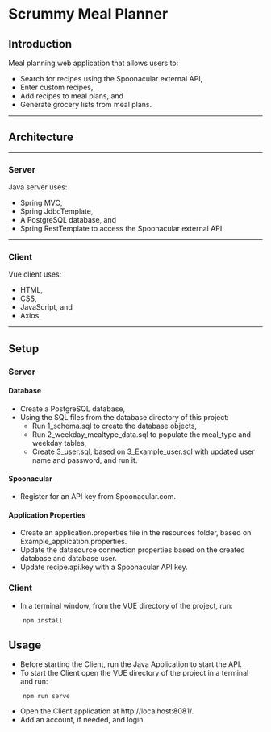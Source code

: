 # Scrummy Meal Planner

## Introduction
Meal planning web application that allows users to:
- Search for recipes using the Spoonacular external API,
- Enter custom recipes,
- Add recipes to meal plans, and
- Generate grocery lists from meal plans.

---
## Architecture
---
### Server
Java server uses:  
- Spring MVC,
- Spring JdbcTemplate, 
- A PostgreSQL database, and
- Spring RestTemplate to access the Spoonacular external API.

---
### Client
Vue client uses:  
- HTML, 
- CSS,
- JavaScript, and
- Axios.

---
## Setup

### Server

#### Database
- Create a PostgreSQL database, 
- Using the SQL files from the database directory of this project:
    - Run 1_schema.sql to create the database objects, 
    - Run 2_weekday_mealtype_data.sql to populate the meal_type and weekday tables, 
    - Create 3_user.sql, based on 3_Example_user.sql with updated user name and password, and run it.

#### Spoonacular
- Register for an API key from Spoonacular.com.

#### Application Properties
- Create an application.properties file in the resources folder, based on Example_application.properties.
- Update the datasource connection properties based on the created database and database user.
- Update recipe.api.key with a Spoonacular API key.

### Client
- In a terminal window, from the VUE directory of the project, run: 
```
    npm install
```
## Usage
- Before starting the Client, run the Java Application to start the API.
- To start the Client open the VUE directory of the project in a terminal and run: 
```
    npm run serve
```
- Open the Client application at http://localhost:8081/.
- Add an account, if needed, and login.


















